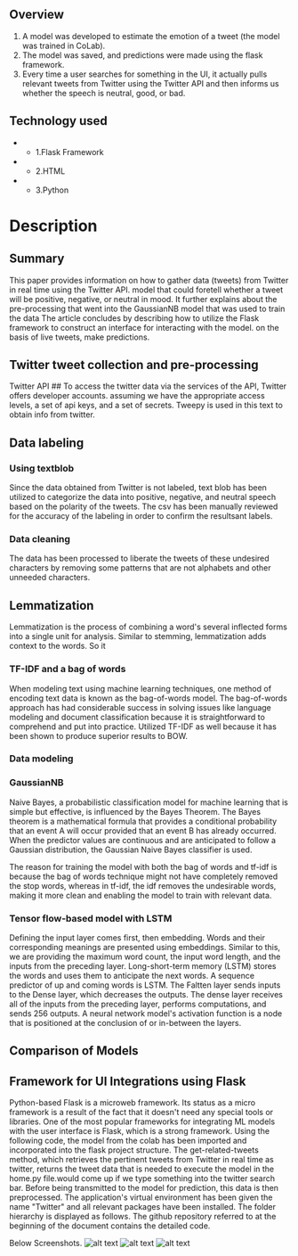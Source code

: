 
## Overview
1. A model was developed to estimate the emotion of a tweet (the model was trained in CoLab).
2. The model was saved, and predictions were made using the flask framework.
3. Every time a user searches for something in the UI, it actually pulls relevant tweets from Twitter using the Twitter API and then informs us whether the speech is neutral, good, or bad.


## Technology used
- - 1.Flask Framework
- - 2.HTML 
- - 3.Python

# Description

## Summary
This paper provides information on how to gather data (tweets) from Twitter in real time using the Twitter API.
model that could foretell whether a tweet will be positive, negative, or neutral in mood. It further explains
about the pre-processing that went into the GaussianNB model that was used to train the data
The article concludes by describing how to utilize the Flask framework to construct an interface for interacting with the model.
on the basis of live tweets, make predictions.
## Twitter tweet collection and pre-processing
Twitter API ##
To access the twitter data via the services of the API, Twitter offers developer accounts.
assuming we have the appropriate access levels, a set of api keys, and a set of secrets. Tweepy is used in this text to obtain
info from twitter.


## Data labeling 
### Using textblob

Since the data obtained from Twitter is not labeled, text blob has been utilized to categorize the data into positive, negative, and neutral speech based on the polarity of the tweets. The csv has been manually reviewed for the accuracy of the labeling in order to confirm the resultsant labels.
### Data cleaning
The data has been processed to liberate the tweets of these undesired characters by removing some patterns that are not alphabets and other unneeded characters.


## Lemmatization 
Lemmatization is the process of combining a word's several inflected forms into a single unit for analysis. Similar to stemming, lemmatization adds context to the words. So it




### TF-IDF and a bag of words
When modeling text using machine learning techniques, one method of encoding text data is known as the bag-of-words model.
The bag-of-words approach has had considerable success in solving issues like language modeling and document classification because it is straightforward to comprehend and put into practice. Utilized TF-IDF as well because it has been shown to produce superior results to BOW.



### Data modeling 
### GaussianNB
Naive Bayes, a probabilistic classification model for machine learning that is simple but effective, is influenced by the Bayes Theorem. The Bayes theorem is a mathematical formula that provides a conditional probability that an event A will occur provided that an event B has already occurred. When the predictor values are continuous and are anticipated to follow a Gaussian distribution, the Gaussian Naive Bayes classifier is used.

The reason for training the model with both the bag of words and tf-idf is because the bag of words technique might not have completely removed the stop words, whereas in tf-idf, the idf removes the undesirable words, making it more clean and enabling the model to train with relevant data.

### Tensor flow-based model with LSTM

Defining the input layer comes first, then embedding. Words and their corresponding meanings are presented using embeddings. Similar to this, we are providing the maximum word count, the input word length, and the inputs from the preceding layer. Long-short-term memory (LSTM) stores the words and uses them to anticipate the next words. A sequence predictor of up and coming words is LSTM.
The Faltten layer sends inputs to the Dense layer, which decreases the outputs. The dense layer receives all of the inputs from the preceding layer, performs computations, and sends 256 outputs. A neural network model's activation function is a node that is positioned at the conclusion of or in-between the layers.



## Comparison of Models 
## Framework for UI Integrations using Flask

Python-based Flask is a microweb framework. Its status as a micro framework is a result of the fact that it doesn't need any special tools or libraries. One of the most popular frameworks for integrating ML models with the user interface is Flask, which is a strong framework.
Using the following code, the model from the colab has been imported and incorporated into the flask project structure. The get-related-tweets method, which retrieves the pertinent tweets from Twitter in real time as twitter, returns the tweet data that is needed to execute the model in the home.py file.would come up if we type something into the twitter search bar. Before being transmitted to the model for prediction, this data is then preprocessed.
The application's virtual environment has been given the name "Twitter" and all relevant packages have been installed. The folder hierarchy is displayed as follows. The github repository referred to at the beginning of the document contains the detailed code.

Below Screenshots.
![alt text]([https://github.com/[username]/[reponame]/blob/[branch]/image.jpg](https://github.com/javeedsanganakal/CPME255-Bonus-2/blob/main/Bonus2_TwitterApp/SS1.png)?raw=true)
![alt text]([https://github.com/[username]/[reponame]/blob/[branch]/image.jpg](https://github.com/javeedsanganakal/CPME255-Bonus-2/blob/main/Bonus2_TwitterApp/SS2.png)?raw=true)
![alt text]([https://github.com/[username]/[reponame]/blob/[branch]/image.jpg](https://github.com/javeedsanganakal/CPME255-Bonus-2/blob/main/Bonus2_TwitterApp/SS3.png)?raw=true)



